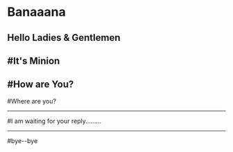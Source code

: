 # Banaaana
Hello Ladies & Gentlemen
-----


#It's Minion
------

#How are You?
-------

#Where are you?


------


#I am waiting for your reply.........


------
#bye--bye
